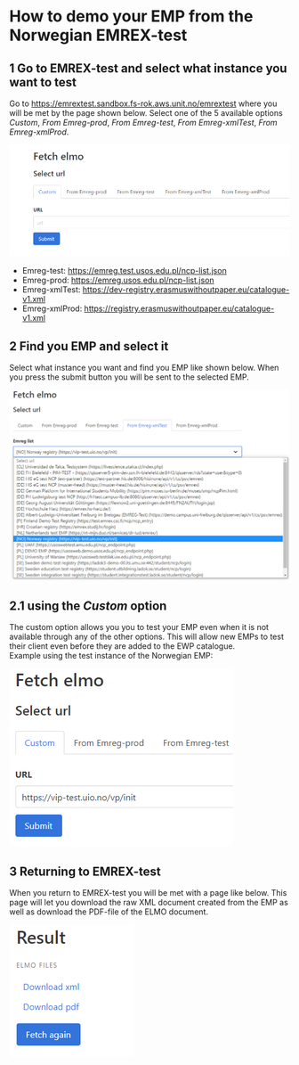 How to demo your EMP from the Norwegian EMREX-test
==================================================

1 Go to EMREX-test and select what instance you want to test
--------------------------------------------------------------
Go to https://emrextest.sandbox.fs-rok.aws.unit.no/emrextest where you will be met by the page shown below. Select one of the 5 available options *Custom*, *From Emreg-prod*, *From Emreg-test*, *From Emreg-xmlTest*, *From Emreg-xmlProd*. 

![Architecture](images/image101.png)
 
-	Emreg-test: https://emreg.test.usos.edu.pl/ncp-list.json 
-	Emreg-prod: https://emreg.usos.edu.pl/ncp-list.json 
-	Emreg-xmlTest: https://dev-registry.erasmuswithoutpaper.eu/catalogue-v1.xml 
-	Emreg-xmlProd: https://registry.erasmuswithoutpaper.eu/catalogue-v1.xml

2 Find you EMP and select it
------------------------------
Select what instance you want and find you EMP like shown below. When you press the submit button you will be sent to the selected EMP.

![Architecture](images/image102.png)
 
2.1	using the *Custom* option
---------------------------
The custom option allows you you to test your EMP even when it is not available through any of the other options. This will allow new EMPs to test their client even before they are added to the EWP catalogue.  
Example using the test instance of the Norwegian EMP:

![Architecture](images/image103.png)
 
3 Returning to EMREX-test
---------------------------
When you return to EMREX-test you will be met with a page like below. This page will let you download the raw XML document created from the EMP as well as download the PDF-file of the ELMO document. 
 
![Architecture](images/image104.png)
